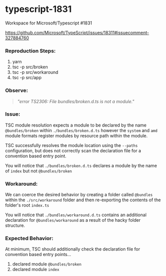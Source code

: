 # typescript-1831
Workspace for Microsoft/Typescript #1831

https://github.com/Microsoft/TypeScript/issues/18311#issuecomment-327884760

### Reproduction Steps:
1. yarn
2. tsc -p src/broken
3. tsc -p src/workaround
4. tsc -p src/app

### Observe:
> _"error TS2306: File bundles/broken.d.ts is not a module."_

### Issue:
TSC module resolution expects a module to be declared by the name `@bundles/broken` within `./bundles/broken.d.ts` however the `system` and `amd` module formats register modules by resource path within the module. 

TSC successfully resolves the module location using the `--paths` configuration, but does not correctly scan the declaration file for a convention based entry point.

You will notice that `./bundles/broken.d.ts` declares a module by the name of `index` but not `@bundles/broken`

### Workaround:
We can coerce the desired behavior by creating a folder called `@bundles` within the `./src/workaround` folder and then re-exporting the contents of the folder's root `index.ts`

You will notice that `./bundles/workaround.d.ts` contains an additional declaration for `@bundles/workaround` as a result of the hacky folder structure.

### Expected Behavior:
At minimum, TSC should additionally check the declaration file for convention based entry points...

1. declared module `@bundles/broken`
2. declared module `index`